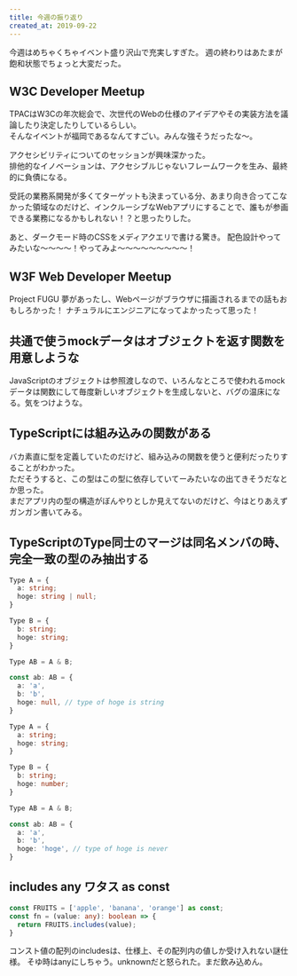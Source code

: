 ```yaml
---
title: 今週の振り返り
created_at: 2019-09-22
---
```


今週はめちゃくちゃイベント盛り沢山で充実しすぎた。
週の終わりはあたまが飽和状態でちょっと大変だった。

## W3C Developer Meetup

TPACはW3Cの年次総会で、次世代のWebの仕様のアイデアやその実装方法を議論したり決定したりしているらしい。  
そんなイベントが福岡であるなんてすごい。みんな強そうだったな〜。  

アクセシビリティについてのセッションが興味深かった。  
排他的なイノベーションは、アクセシブルじゃないフレームワークを生み、最終的に負債になる。  

受託の業務系開発が多くてターゲットも決まっている分、あまり向き合ってこなかった領域なのだけど、インクルーシブなWebアプリにすることで、誰もが参画できる業務になるかもしれない！？と思ったりした。  

あと、ダークモード時のCSSをメディアクエリで書ける驚き。
配色設計やってみたいな〜〜〜〜！やってみよ〜〜〜〜〜〜〜〜〜！

## W3F Web Developer Meetup

Project FUGU 夢があったし、Webページがブラウザに描画されるまでの話もおもしろかった！
ナチュラルにエンジニアになってよかったって思った！

## 共通で使うmockデータはオブジェクトを返す関数を用意しような

JavaScriptのオブジェクトは参照渡しなので、いろんなところで使われるmockデータは関数にして毎度新しいオブジェクトを生成しないと、バグの温床になる。気をつけような。

## TypeScriptには組み込みの関数がある

バカ素直に型を定義していたのだけど、組み込みの関数を使うと便利だったりすることがわかった。  
ただそうすると、この型はこの型に依存していてーみたいなの出てきそうだなとか思った。  
まだアプリ内の型の構造がぼんやりとしか見えてないのだけど、今はとりあえずガンガン書いてみる。  

## TypeScriptのType同士のマージは同名メンバの時、完全一致の型のみ抽出する

```TypeScript
Type A = {
  a: string;
  hoge: string | null;
}

Type B = {
  b: string;
  hoge: string;
}

Type AB = A & B;

const ab: AB = {
  a: 'a',
  b: 'b',
  hoge: null, // type of hoge is string
}
```

```TypeScript
Type A = {
  a: string;
  hoge: string;
}

Type B = {
  b: string;
  hoge: number;
}

Type AB = A & B;

const ab: AB = {
  a: 'a',
  b: 'b',
  hoge: 'hoge', // type of hoge is never
}
```

## includes any ワタス as const

```TypeScript
const FRUITS = ['apple', 'banana', 'orange'] as const;
const fn = (value: any): boolean => {
  return FRUITS.includes(value);
}
```

コンスト値の配列のincludesは、仕様上、その配列内の値しか受け入れない謎仕様。
そゆ時はanyにしちゃう。unknownだと怒られた。まだ飲み込めん。
